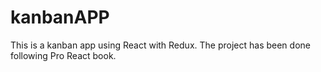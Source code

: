 # kanbanAPP
This is a kanban app using React with Redux. The project has been done following  Pro React book.
